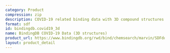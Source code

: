 ```yaml
---
category: Product
compression: zip
description: COVID-19 related binding data with 3D compound structures
format: sdf
id: bindingdb.covid19_3d
name: BindingDB COVID-19 Data (3D structures)
product_url: https://www.bindingdb.org/rwd/bind/chemsearch/marvin/SDFdownload.jsp?download_file=/rwd/bind/downloads/BindingDB_Covid-19_3D_202507_sdf.zip
layout: product_detail
---
```

